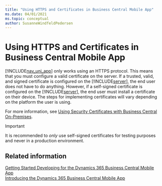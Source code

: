 ```yaml
---
title: "Using HTTPS and Certificates in Business Central Mobile App"
ms.date: 04/01/2021
ms.topic: conceptual
author: SusanneWindfeldPedersen
---
```

# Using HTTPS and Certificates in Business Central Mobile App
[!INCLUDE[nav_uni_app](includes/nav_uni_app_md.md)] only works using an HTTPS protocol. This means that you must configure a valid certificate on the server. If a trusted, valid, and signed certificate is configured on the [!INCLUDE[server](includes/server.md)], the end user does not have to do anything. However, if a self-signed certificate is configured on the [!INCLUDE[server](includes/server.md)], the end user must install a certificate on their device. The steps for implementing certificates will vary depending on the platform the user is using.  
  
For more information, see [Using Security Certificates with Business Central On-Premises](../deployment/implement-security-certificates-production-environment.md).  
  
> [!IMPORTANT]  
> It is recommended to *only* use self-signed certificates for testing purposes and never in a production environment.  
  
## Related information  
 [Getting Started Developing for the Dynamics 365 Business Central Mobile App](devenv-getting-started-developing-business-central-mobile-app.md)  
  [Introducing the Dynamics 365 Business Central Mobile App](devenv-Introducing-business-central-Mobile-App.md)   
